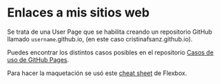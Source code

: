 # Enlaces a mis sitios web

Se trata de una User Page que se habilita creando un repositorio GitHub llamado `username`.github.io, (en este caso cristinafsanz.github.io).

Puedes encontrar los distintos casos posibles en el repositorio <a href="https://github.com/cristinafsanz/github-pages">Casos de uso de GitHub Pages</a>.

Para hacer la maquetación se usó este <a href="http://www.sketchingwithcss.com/samplechapter/cheatsheet.html">cheat sheet</a> de Flexbox.